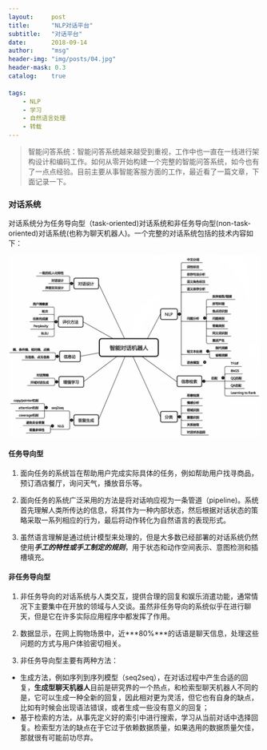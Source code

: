 ```yaml
---
layout:     post
title:      "NLP对话平台"
subtitle:   "对话平台"
date:       2018-09-14
author:     "msg"
header-img: "img/posts/04.jpg"
header-mask: 0.3
catalog:    true

tags:
    - NLP
    - 学习
    - 自然语言处理
    - 转载
---
```


> 智能问答系统：智能问答系统越来越受到重视，工作中也一直在一线进行架构设计和编码工作。如何从零开始构建一个完整的智能问答系统，如今也有了一点点经验。目前主要从事智能客服方面的工作，最近看了一篇文章，下面记录一下。

### 对话系统

对话系统分为任务导向型（task-oriented)对话系统和非任务导向型(non-task-oriented)对话系统(也称为聊天机器人)。一个完整的对话系统包括的技术内容如下：

![对话系统](/img/posts/dialog.jpg)

#### 任务导向型

1) 面向任务的系统旨在帮助用户完成实际具体的任务，例如帮助用户找寻商品，预订酒店餐厅，询问天气，播放音乐等。 

2) 面向任务的系统广泛采用的方法是将对话响应视为一条管道（pipeline)。系统首先理解人类所传达的信息，将其作为一种内部状态，然后根据对话状态的策略采取一系列相应的行为，最后将动作转化为自然语言的表现形式。

3) 虽然语言理解是通过统计模型来处理的，但是大多数已经部署的对话系统仍然使用***手工的特性或手工制定的规则***，用于状态和动作空间表示、意图检测和插槽填充。

#### 非任务导向型

1) 非任务导向的对话系统与人类交互，提供合理的回复和娱乐消遣功能，通常情况下主要集中在开放的领域与人交谈。虽然非任务导向的系统似乎在进行聊天，但是它在许多实际应用程序中都发挥了作用。

2) 数据显示，在网上购物场景中，近***80%***的话语是聊天信息，处理这些问题的方式与用户体验密切相关。

3) 非任务导向型主要有两种方法：

* 生成方法，例如序列到序列模型（seq2seq），在对话过程中产生合适的回复，**生成型聊天机器人**目前是研究界的一个热点，和检索型聊天机器人不同的是，它可以生成一种全新的回复，因此相对更为灵活，但它也有自身的缺点，比如有时候会出现语法错误，或者生成一些没有意义的回复；
* 基于检索的方法，从事先定义好的索引中进行搜索，学习从当前对话中选择回复。检索型方法的缺点在于它过于依赖数据质量，如果选用的数据质量欠佳，那就很有可能前功尽弃。 


